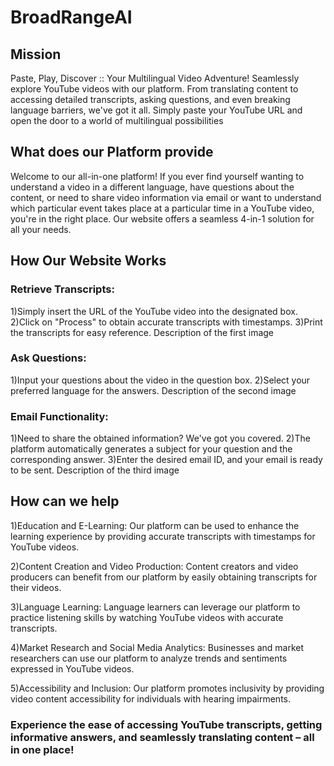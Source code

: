 # BroadRangeAI

## Mission
Paste, Play, Discover :: Your Multilingual Video Adventure!
Seamlessly explore YouTube videos with our platform. From translating content to accessing detailed transcripts, asking questions, and even breaking language barriers, we've got it all. Simply paste your YouTube URL and open the door to a world of multilingual possibilities

## What does our Platform provide
Welcome to our all-in-one platform! If you ever find yourself wanting to understand a video in a different language, have questions about the content, or need to share video information via email or want to understand which particular event takes place at a particular time in a YouTube video, you're in the right place. Our website offers a seamless 4-in-1 solution for all your needs.

## How Our Website Works

### Retrieve Transcripts:
1)Simply insert the URL of the YouTube video into the designated box.
2)Click on "Process" to obtain accurate transcripts with timestamps.
3)Print the transcripts for easy reference.
Description of the first image

### Ask Questions:
1)Input your questions about the video in the question box.
2)Select your preferred language for the answers.
Description of the second image

### Email Functionality:
1)Need to share the obtained information? We've got you covered.
2)The platform automatically generates a subject for your question and the corresponding answer.
3)Enter the desired email ID, and your email is ready to be sent.
Description of the third image

## How can we help
1)Education and E-Learning:
Our platform can be used to enhance the learning experience by providing accurate transcripts with timestamps for YouTube videos.

2)Content Creation and Video Production:
Content creators and video producers can benefit from our platform by easily obtaining transcripts for their videos.

3)Language Learning:
Language learners can leverage our platform to practice listening skills by watching YouTube videos with accurate transcripts.

4)Market Research and Social Media Analytics:
Businesses and market researchers can use our platform to analyze trends and sentiments expressed in YouTube videos.

5)Accessibility and Inclusion:
Our platform promotes inclusivity by providing video content accessibility for individuals with hearing impairments.

### Experience the ease of accessing YouTube transcripts, getting informative answers, and seamlessly translating content – all in one place!
